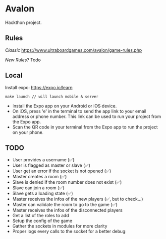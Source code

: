 # Avalon

Hackthon project.

## Rules

_Classic_
https://www.ultraboardgames.com/avalon/game-rules.php

_New Rules?_
Todo

## Local

Install expo: https://expo.io/learn

```
make launch // will launch mobile & server
```

- Install the Expo app on your Android or iOS device.
- On iOS, press 'e' in the terminal to send the app link to your email address or phone number. This link can be used to run your project from the Expo app.
- Scan the QR code in your terminal from the Expo app to run the project on your phone.

## TODO

- User provides a username (✅)
- User is flagged as master or slave (✅)
- User get an error if the socket is not opened (✅)
- Master creates a room (✅)
- Slave is denied if the room number does not exist (✅)
- Slave can join a room (✅)
- Slave gets a loading state (✅)
- Master receives the infos of the new players (✅, but to check...)
- Master can validate the room to go to the game (✅)
- Master receives the infos of the disconnected players
- Get a list of the roles to add
- Setup the config of the game
- Gather the sockets in modules for more clarity
- Proper logs every calls to the socket for a better debug

